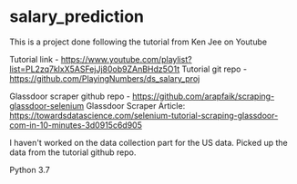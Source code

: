 # salary_prediction

This is a project done following the tutorial from Ken Jee on Youtube

Tutorial link - https://www.youtube.com/playlist?list=PL2zq7klxX5ASFejJj80ob9ZAnBHdz5O1t
Tutorial git repo - https://github.com/PlayingNumbers/ds_salary_proj

Glassdoor scraper github repo - https://github.com/arapfaik/scraping-glassdoor-selenium
Glassdoor Scraper Article: https://towardsdatascience.com/selenium-tutorial-scraping-glassdoor-com-in-10-minutes-3d0915c6d905

I haven't worked on the data collection part for the US data. Picked up the data from the tutorial github repo.

Python 3.7